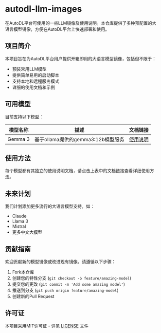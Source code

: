 # autodl-llm-images

在AutoDL平台可使用的一些LLM镜像及使用说明。本仓库提供了多种预配置的大语言模型镜像，方便在AutoDL平台上快速部署和使用。

## 项目简介

本项目旨在为AutoDL平台用户提供开箱即用的大语言模型镜像，包括但不限于：
- 预装常用LLM模型
- 提供简单易用的启动脚本
- 支持本地和远程服务模式
- 详细的使用文档和示例

## 可用模型

目前支持以下模型：

| 模型名称 | 描述 | 文档链接 |
|---------|------|---------|
| Gemma 3 | 基于ollama提供的gemma3:12b模型服务 | [使用说明](models/gemma3/README.md) |

## 使用方法

每个模型都有其独立的使用说明文档，请点击上表中的文档链接查看详细使用方法。

## 未来计划

我们计划添加更多流行的大语言模型支持，如：
- Claude
- Llama 3
- Mistral
- 更多中文大模型

## 贡献指南

欢迎贡献新的模型镜像或改进现有镜像。请遵循以下步骤：
1. Fork本仓库
2. 创建您的特性分支 (`git checkout -b feature/amazing-model`)
3. 提交您的更改 (`git commit -m 'Add some amazing model'`)
4. 推送到分支 (`git push origin feature/amazing-model`)
5. 创建新的Pull Request

## 许可证

本项目采用MIT许可证 - 详见 [LICENSE](LICENSE) 文件
